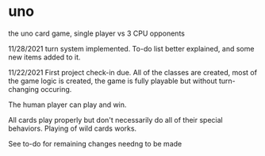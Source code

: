 # uno
the uno card game, single player vs 3 CPU opponents


11/28/2021
turn system implemented. To-do list better explained, and some new items added to it.


11/22/2021
First project check-in due.
All of the classes are created, most of the game logic is created,
the game is fully playable but without turn-changing occuring.

The human player can play and win.

All cards play properly but don't necessarily do all of their special behaviors.
Playing of wild cards works.

See to-do for remaining changes needng to be made
